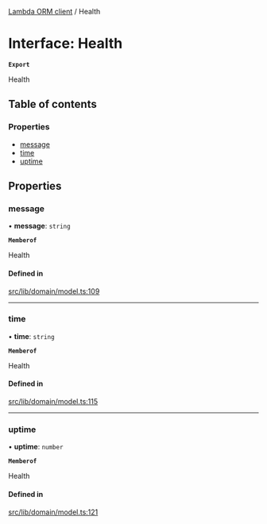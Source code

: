 [Lambda ORM client](../README.md) / Health

# Interface: Health

**`Export`**

Health

## Table of contents

### Properties

- [message](Health.md#message)
- [time](Health.md#time)
- [uptime](Health.md#uptime)

## Properties

### message

• **message**: `string`

**`Memberof`**

Health

#### Defined in

[src/lib/domain/model.ts:109](https://github.com/lambda-orm/lambdaorm-client-node/blob/529e5a44db104f23d202b29664d7b44f0a3728da/src/lib/domain/model.ts#L109)

___

### time

• **time**: `string`

**`Memberof`**

Health

#### Defined in

[src/lib/domain/model.ts:115](https://github.com/lambda-orm/lambdaorm-client-node/blob/529e5a44db104f23d202b29664d7b44f0a3728da/src/lib/domain/model.ts#L115)

___

### uptime

• **uptime**: `number`

**`Memberof`**

Health

#### Defined in

[src/lib/domain/model.ts:121](https://github.com/lambda-orm/lambdaorm-client-node/blob/529e5a44db104f23d202b29664d7b44f0a3728da/src/lib/domain/model.ts#L121)
